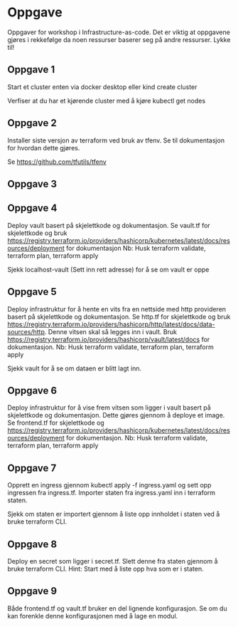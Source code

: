 # Oppgave
Oppgaver for workshop i Infrastructure-as-code. Det er viktig at oppgavene gjøres i rekkefølge da noen ressurser baserer seg på andre ressurser. Lykke til!

## Oppgave 1

Start et cluster enten via docker desktop eller kind create cluster

Verfiser at du har et kjørende cluster med å kjøre kubectl get nodes


## Oppgave 2

Installer siste versjon av terraform ved bruk av tfenv. Se til dokumentasjon for hvordan dette gjøres.

Se https://github.com/tfutils/tfenv

## Oppgave 3


## Oppgave 4

Deploy vault basert på skjelettkode og dokumentasjon.
Se vault.tf for skjelettkode og bruk https://registry.terraform.io/providers/hashicorp/kubernetes/latest/docs/resources/deployment for dokumentasjon
Nb: Husk terraform validate, terraform plan, terraform apply

Sjekk localhost-vault (Sett inn rett adresse) for å se om vault er oppe

## Oppgave 5

Deploy infrastruktur for å hente en vits fra en nettside med http provideren basert på skjelettkode og dokumentasjon.
Se http.tf for skjelettkode og bruk https://registry.terraform.io/providers/hashicorp/http/latest/docs/data-sources/http. Denne vitsen skal så legges inn i vault. Bruk https://registry.terraform.io/providers/hashicorp/vault/latest/docs for dokumentasjon.
Nb: Husk terraform validate, terraform plan, terraform apply

Sjekk vault for å se om dataen er blitt lagt inn. 

## Oppgave 6

Deploy infrastruktur for å vise frem vitsen som ligger i vault basert på skjelettkode og dokumentasjon. Dette gjøres gjennom å deploye et image.
Se frontend.tf for skjelettkode og https://registry.terraform.io/providers/hashicorp/kubernetes/latest/docs/resources/deployment for dokumentasjon.
Nb: Husk terraform validate, terraform plan, terraform apply

  

## Oppgave 7

Opprett en ingress gjennom kubectl apply -f ingress.yaml og sett opp ingressen fra ingress.tf. Importer staten fra ingress.yaml inn i terraform staten. 

Sjekk om staten er importert gjennom å liste opp innholdet i staten ved å bruke terraform CLI. 


## Oppgave 8

Deploy en secret som ligger i secret.tf. Slett denne fra staten gjennom å bruke terraform CLI. Hint: Start med å liste opp hva som er i staten. 
  

## Oppgave 9

  

Både frontend.tf og vault.tf bruker en del lignende konfigurasjon. Se om du kan forenkle denne konfigurasjonen med å lage en modul.